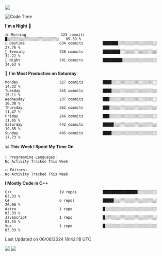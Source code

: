 ![](https://komarev.com/ghpvc/?username=lilpidgey&color=red)
<!--START_SECTION:waka-->
![Code Time](http://img.shields.io/badge/Code%20Time-1%2C491%20hrs%2018%20mins-blue)

**I'm a Night 🦉** 

```text
🌞 Morning                123 commits         █░░░░░░░░░░░░░░░░░░░░░░░░   05.39 % 
🌆 Daytime                634 commits         ███████░░░░░░░░░░░░░░░░░░   27.76 % 
🌃 Evening                736 commits         ████████░░░░░░░░░░░░░░░░░   32.22 % 
🌙 Night                  791 commits         █████████░░░░░░░░░░░░░░░░   34.63 % 
```
📅 **I'm Most Productive on Saturday** 

```text
Monday                   327 commits         ████░░░░░░░░░░░░░░░░░░░░░   14.32 % 
Tuesday                  345 commits         ████░░░░░░░░░░░░░░░░░░░░░   15.11 % 
Wednesday                237 commits         ███░░░░░░░░░░░░░░░░░░░░░░   10.38 % 
Thursday                 262 commits         ███░░░░░░░░░░░░░░░░░░░░░░   11.47 % 
Friday                   266 commits         ███░░░░░░░░░░░░░░░░░░░░░░   11.65 % 
Saturday                 442 commits         █████░░░░░░░░░░░░░░░░░░░░   19.35 % 
Sunday                   405 commits         ████░░░░░░░░░░░░░░░░░░░░░   17.73 % 
```


📊 **This Week I Spent My Time On** 

```text
💬 Programming Languages: 
No Activity Tracked This Week

🔥 Editors: 
No Activity Tracked This Week
```

**I Mostly Code in C++** 

```text
C++                      19 repos            ████████████████░░░░░░░░░   63.33 % 
C#                       6 repos             █████░░░░░░░░░░░░░░░░░░░░   20.00 % 
Astro                    1 repo              █░░░░░░░░░░░░░░░░░░░░░░░░   03.33 % 
JavaScript               1 repo              █░░░░░░░░░░░░░░░░░░░░░░░░   03.33 % 
Vue                      1 repo              █░░░░░░░░░░░░░░░░░░░░░░░░   03.33 % 
```




 Last Updated on 06/06/2024 18:42:18 UTC
<!--END_SECTION:waka-->
![](https://hit.yhype.me/github/profile?user_id=42968544)
![](https://komarev.com/ghpvc/?lilpidgey)
